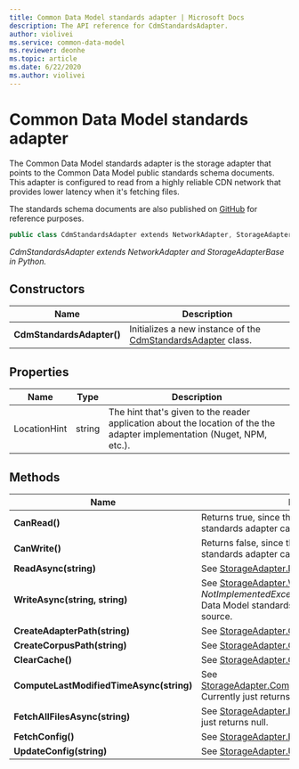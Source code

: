 ```yaml
---
title: Common Data Model standards adapter | Microsoft Docs
description: The API reference for CdmStandardsAdapter.
author: violivei
ms.service: common-data-model
ms.reviewer: deonhe 
ms.topic: article
ms.date: 6/22/2020
ms.author: violivei
---
```


# Common Data Model standards adapter

The Common Data Model standards adapter is the storage adapter that points to the Common Data Model public standards schema documents. 
This adapter is configured to read from a highly reliable CDN network that provides lower latency when it's fetching files.

The standards schema documents are also published on [GitHub](https://github.com/microsoft/CDM/tree/master/schemaDocuments) for reference purposes.


```csharp
public class CdmStandardsAdapter extends NetworkAdapter, StorageAdapter
```
*CdmStandardsAdapter extends NetworkAdapter and  StorageAdapterBase in Python.*

## Constructors
|Name|Description|
|---|---|
|**CdmStandardsAdapter()**|Initializes a new instance of the [CdmStandardsAdapter](cdmstandardsadapter.md) class.|

## Properties
|Name|Type|Description|
|---|---|---|
|LocationHint|string|The hint that's given to the reader application about the location of the the adapter implementation (Nuget, NPM, etc.).|

## Methods
|Name|Description|Return Type|
|---|---|---|
|**CanRead()**|Returns true, since the Common Data Model standards adapter can read data.|bool|
|**CanWrite()**|Returns false, since the Common Data Model standards adapter can't write data to its source.|bool|
|**ReadAsync(string)**|See [StorageAdapter.ReadAsync(...)](storageadapter.md#methods).|Task\<string>|
|**WriteAsync(string, string)**|See [StorageAdapter.WriteAsync(...)](storageadapter.md#methods). Throws a *NotImplementedException* because the Common Data Model standards adapter can't write to its source.|Task|
|**CreateAdapterPath(string)**|See [StorageAdapter.CreateAdapterPath(...)](storageadapter.md#methods).|string|
|**CreateCorpusPath(string)**|See [StorageAdapter.CreateCorpusPath(...)](storageadapter.md#methods).|string|
|**ClearCache()**|See [StorageAdapter.ClearCache()](storageadapter.md#methods).|void|
|**ComputeLastModifiedTimeAsync(string)**|See [StorageAdapter.ComputeLastModifiedTimeAsync(...)](storageadapter.md#methods). Currently just returns Time.Now().|Task\<DateTimeOffset?>|
|**FetchAllFilesAsync(string)**|See [StorageAdapter.FetchAllFilesAsync(...)](storageadapter.md#methods). Currently just returns null.|Task\<List\<string>>|
|**FetchConfig()**|See [StorageAdapter.FetchConfig()](storageadapter.md#methods).|string|
|**UpdateConfig(string)**|See [StorageAdapter.UpdateConfig(...)](storageadapter.md#methods).|void|

